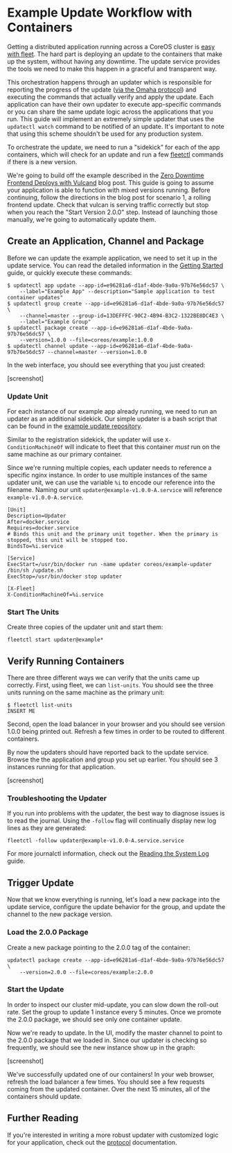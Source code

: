 # Example Update Workflow with Containers

Getting a distributed application running across a CoreOS cluster is [easy with fleet]({{site.url}}/docs/launching-containers/launching/fleet-example-deployment/). The hard part is deploying an update to the containers that make up the system, without having any downtime. The update service provides the tools we need to make this happen in a graceful and transparent way.

This orchestration happens through an updater which is responsible for reporting the progress of the update ([via the Omaha protocol](https://github.com/coreos-inc/updatectl/blob/master/Documentation/protocol.md)) and executing the commands that actually verify and apply the update. Each application can have their own updater to execute app-specific commands or you can share the same update logic across the applications that you run. This guide will implement an extremely simple updater that uses the `updatectl watch` command to be notified of an update. It's important to note that using this scheme shouldn't be used for any production system.

To orchestrate the update, we need to run a "sidekick" for each of the app containers, which will check for an update and run a few [fleetctl]({{site.url}}/docs/launching-containers/launching/fleet-using-the-client/) commands if there is a new version.

We're going to build off the example described in the [Zero Downtime Frontend Deploys with Vulcand]() blog post. This guide is going to assume your application is able to function with mixed versions running. Before continuing, follow the directions in the blog post for scenario 1, a rolling frontend update. Check that vulcan is serving traffic correctly but stop when you reach the "Start Version 2.0.0" step. Instead of launching those manually, we're going to automatically update them.

## Create an Application, Channel and Package

Before we can update the example application, we need to set it up in the update service. You can read the detailed information in the [Getting Started]() guide, or quickly execute these commands:

```
$ updatectl app update --app-id=e96281a6-d1af-4bde-9a0a-97b76e56dc57 \
	--label="Example App" --description="Sample application to test container updates"
$ updatectl group create --app-id=e96281a6-d1af-4bde-9a0a-97b76e56dc57 \
	--channel=master --group-id=13DEFFFC-90C2-4B94-B3C2-1322BE8DC4E3 \
	--label="Example Group"
$ updatectl package create --app-id=e96281a6-d1af-4bde-9a0a-97b76e56dc57 \
	--version=1.0.0 --file=coreos/example:1.0.0
$ updatectl channel update --app-id=e96281a6-d1af-4bde-9a0a-97b76e56dc57 --channel=master --version=1.0.0
```

In the web interface, you should see everything that you just created:

[screenshot]

### Update Unit

For each instance of our example app already running, we need to run an updater as an additional sidekick. Our simple updater is a bash script that can be found in the [example update repository]().

Similar to the registration sidekick, the updater will use `X-ConditionMachineOf` will indicate to fleet that this container *must* run on the same machine as our primary container.

Since we're running multiple copies, each updater needs to reference a specific nginx instance. In order to use multiple instances of the same updater unit, we can use the variable `%i` to encode our reference into the filename. Naming our unit `updater@example-v1.0.0-A.service` will reference `example-v1.0.0-A.service`.

```
[Unit]
Description=Updater
After=docker.service
Requires=docker.service
# Binds this unit and the primary unit together. When the primary is stopped, this unit will be stopped too.
BindsTo=%i.service

[Service]
ExecStart=/usr/bin/docker run -name updater coreos/example-updater /bin/sh /update.sh
ExecStop=/usr/bin/docker stop updater

[X-Fleet]
X-ConditionMachineOf=%i.service
```

### Start The Units

Create three copies of the updater unit and start them:

```
fleetctl start updater@example*
```

## Verify Running Containers

There are three different ways we can verify that the units came up correctly. First, using fleet, we can `list-units`. You should see the three units running on the same machine as the primary unit:

```
$ fleetctl list-units
INSERT ME
```

Second, open the load balancer in your browser and you should see version 1.0.0 being printed out. Refresh a few times in order to be routed to different containers.

By now the updaters should have reported back to the update service. Browse the the application and group you set up earlier. You should see 3 instances running for that application.

[screenshot]

### Troubleshooting the Updater

If you run into problems with the updater, the best way to diagnose issues is to read the journal. Using the `-follow` flag will continually display new log lines as they are generated:

```
fleetctl -follow updater@example-v1.0.0-A.service.service
```

For more journalctl information, check out the [Reading the System Log]({{site.url}}/docs/cluster-management/debugging/reading-the-system-log/) guide.


## Trigger Update

Now that we know everything is running, let's load a new package into the update service, configure the update behavior for the group, and update the channel to the new package version.

### Load the 2.0.0 Package

Create a new package pointing to the 2.0.0 tag of the container:

```
updatectl package create --app-id=e96281a6-d1af-4bde-9a0a-97b76e56dc57 \
	--version=2.0.0 --file=coreos/example:2.0.0
```

### Start the Update

In order to inspect our cluster mid-update, you can slow down the roll-out rate. Set the group to update 1 instance every 5 minutes. Once we promote the 2.0.0 package, we should see only one container update.

Now we're ready to update. In the UI, modify the master channel to point to the 2.0.0 package that we loaded in. Since our updater is checking so frequently, we should see the new instance show up in the graph:

[screenshot]

We've successfully updated one of our containers! In your web browser, refresh the load balancer a few times. You should see a few requests coming from the updated container. Over the next 15 minutes, all of the containers should update.

## Further Reading

If you're interested in writing a more robust updater with customized logic for your application, check out the [protocol](protocol.md) documentation.
